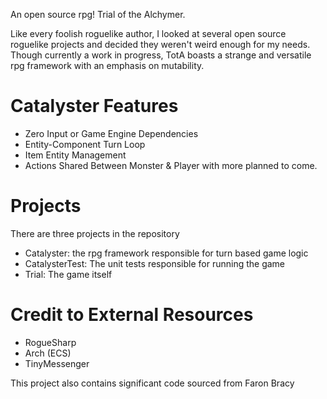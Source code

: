 An open source rpg! Trial of the Alchymer.

Like every foolish roguelike author, I looked at several open source roguelike projects and decided they weren't weird enough for my needs. Though currently a work in progress, TotA boasts a strange and versatile rpg framework with an emphasis on mutability.

# Catalyster Features
- Zero Input or Game Engine Dependencies
- Entity-Component Turn Loop
- Item Entity Management
- Actions Shared Between Monster & Player
with more planned to come.

# Projects
There are three projects in the repository
- Catalyster: the rpg framework responsible for turn based game logic
- CatalysterTest: The unit tests responsible for running the game
- Trial: The game itself

# Credit to External Resources
- RogueSharp
- Arch (ECS)
- TinyMessenger

This project also contains significant code sourced from Faron Bracy
